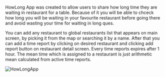 HowLong App was created to allow users to share how long time they are waiting in restaurant for a table. Because of it you will be able to chceck how long you will be waiting in your favourite restaurant before going there and avoid wasting your time for waiting in long ques.

You can add any restaurant to global restaurants list that appears on main screen, by picking it from the map or searching it by a name. After that you can add a time report by clicking on desired restaurant and clicking add report button on restaurant detail screen. Every time reports expires after 1 hour. The mean time which is assigned to a restaurant is just arithmetic mean calculated from active time reports. 

![HowLongApp](https://media.giphy.com/media/7zAOljjlEAd5VLyc0o/giphy.gif)

